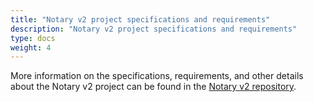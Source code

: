 ```yaml
---
title: "Notary v2 project specifications and requirements"
description: "Notary v2 project specifications and requirements"
type: docs
weight: 4
---
```


More information on the specifications, requirements, and other details about the Notary v2 project can be found in the [Notary v2 repository](https://github.com/notaryproject/notaryproject/tree/main).